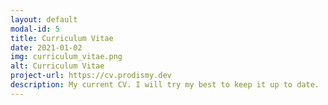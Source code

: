 ```yaml
---
layout: default
modal-id: 5
title: Curriculum Vitae
date: 2021-01-02
img: curriculum_vitae.png
alt: Curriculum Vitae
project-url: https://cv.prodismy.dev
description: My current CV. I will try my best to keep it up to date.
---
```

